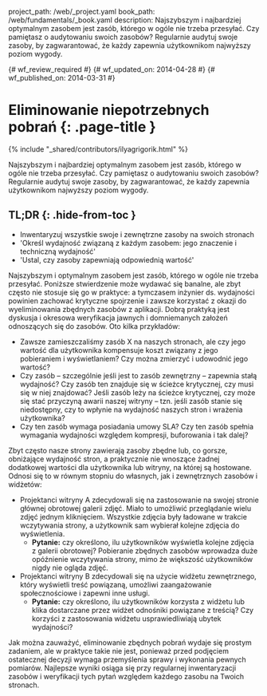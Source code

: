 project_path: /web/_project.yaml
book_path: /web/fundamentals/_book.yaml
description: Najszybszym i najbardziej optymalnym zasobem jest zasób, którego w ogóle nie trzeba przesyłać. Czy pamiętasz o audytowaniu swoich zasobów? Regularnie audytuj swoje zasoby, by zagwarantować, że każdy zapewnia użytkownikom najwyższy poziom wygody.

{# wf_review_required #}
{# wf_updated_on: 2014-04-28 #}
{# wf_published_on: 2014-03-31 #}

# Eliminowanie niepotrzebnych pobrań {: .page-title }

{% include "_shared/contributors/ilyagrigorik.html" %}



Najszybszym i najbardziej optymalnym zasobem jest zasób, którego w ogóle nie trzeba przesyłać. Czy pamiętasz o audytowaniu swoich zasobów? Regularnie audytuj swoje zasoby, by zagwarantować, że każdy zapewnia użytkownikom najwyższy poziom wygody.


## TL;DR {: .hide-from-toc }
- Inwentaryzuj wszystkie swoje i zewnętrzne zasoby na swoich stronach
- 'Określ wydajność związaną z każdym zasobem: jego znaczenie i techniczną wydajność'
- 'Ustal, czy zasoby zapewniają odpowiednią wartość'


Najszybszym i optymalnym zasobem jest zasób, którego w ogóle nie trzeba przesyłać. Poniższe stwierdzenie może wydawać się banalne, ale zbyt często nie stosuje się go w praktyce: a tymczasem inżynier ds. wydajności powinien zachować krytyczne spojrzenie i zawsze korzystać z okazji do wyeliminowania zbędnych zasobów z aplikacji. Dobrą praktyką jest dyskusja i okresowa weryfikacja jawnych i domniemanych założeń odnoszących się do zasobów. Oto kilka przykładów:

* Zawsze zamieszczaliśmy zasób X na naszych stronach, ale czy jego wartość dla użytkownika kompensuje koszt związany z jego pobieraniem i wyświetlaniem? Czy można zmierzyć i udowodnić jego wartość?
* Czy zasób &ndash; szczególnie jeśli jest to zasób zewnętrzny &ndash; zapewnia stałą wydajność? Czy zasób ten znajduje się w ścieżce krytycznej, czy musi się w niej znajdować? Jeśli zasób leży na ścieżce krytycznej, czy może się stać przyczyną awarii naszej witryny &ndash; tzn. jeśli zasób stanie się niedostępny, czy to wpłynie na wydajność naszych stron i wrażenia użytkownika?
* Czy ten zasób wymaga posiadania umowy SLA? Czy ten zasób spełnia wymagania wydajności względem kompresji, buforowania i tak dalej?

Zbyt często nasze strony zawierają zasoby zbędne lub, co gorsze, obniżające wydajność stron, a praktycznie nie wnoszące żadnej dodatkowej wartości dla użytkownika lub witryny, na której są hostowane. Odnosi się to w równym stopniu do własnych, jak i zewnętrznych zasobów i widżetów:

* Projektanci witryny A zdecydowali się na zastosowanie na swojej stronie głównej obrotowej galerii zdjęć. Miało to umożliwić przeglądanie wielu zdjęć jednym kliknięciem. Wszystkie zdjęcia były ładowane w trakcie wczytywania strony, a użytkownik sam wybierał kolejne zdjęcia do wyświetlenia.
    * **Pytanie:** czy określono, ilu użytkowników wyświetla kolejne zdjęcia z galerii obrotowej? Pobieranie zbędnych zasobów wprowadza duże opóźnienie wczytywania strony, mimo że większość użytkowników nigdy nie ogląda zdjęć.
* Projektanci witryny B zdecydowali się na użycie widżetu zewnętrznego, który wyświetli treść powiązaną, umożliwi zaangażowanie społecznościowe i zapewni inne usługi.
    * **Pytanie:** czy określono, ilu użytkowników korzysta z widżetu lub klika dostarczane przez widżet odnośniki powiązane z treścią? Czy korzyści z zastosowania widżetu usprawiedliwiają ubytek wydajności?

Jak można zauważyć, eliminowanie zbędnych pobrań wydaje się prostym zadaniem, ale w praktyce takie nie jest, ponieważ przed podjęciem ostatecznej decyzji wymaga przemyślenia sprawy i wykonania pewnych pomiarów. Najlepsze wyniki osiąga się przy regularnej inwentaryzacji zasobów i weryfikacji tych pytań względem każdego zasobu na Twoich stronach.



